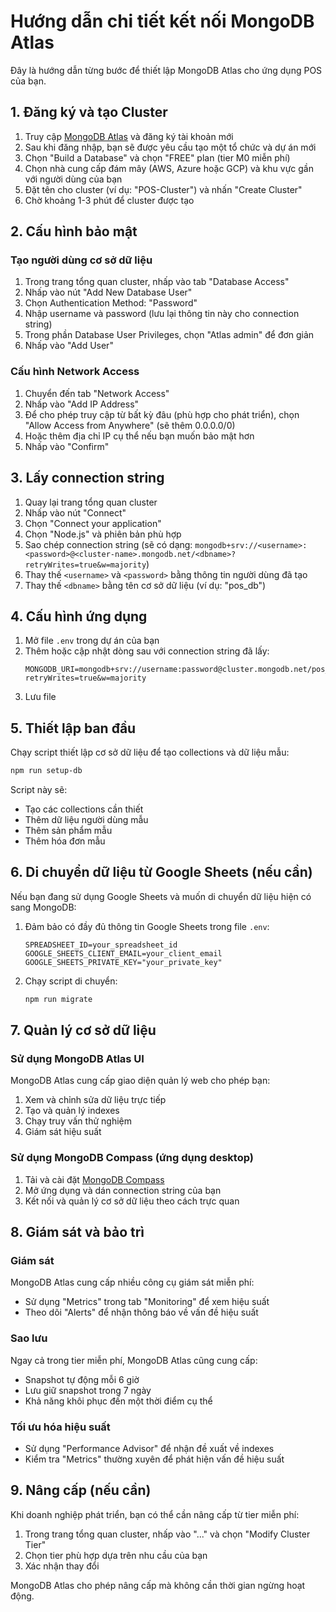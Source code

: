 # Hướng dẫn chi tiết kết nối MongoDB Atlas

Đây là hướng dẫn từng bước để thiết lập MongoDB Atlas cho ứng dụng POS của bạn.

## 1. Đăng ký và tạo Cluster

1. Truy cập [MongoDB Atlas](https://www.mongodb.com/cloud/atlas) và đăng ký tài khoản mới
2. Sau khi đăng nhập, bạn sẽ được yêu cầu tạo một tổ chức và dự án mới
3. Chọn "Build a Database" và chọn "FREE" plan (tier M0 miễn phí)
4. Chọn nhà cung cấp đám mây (AWS, Azure hoặc GCP) và khu vực gần với người dùng của bạn
5. Đặt tên cho cluster (ví dụ: "POS-Cluster") và nhấn "Create Cluster"
6. Chờ khoảng 1-3 phút để cluster được tạo

## 2. Cấu hình bảo mật

### Tạo người dùng cơ sở dữ liệu

1. Trong trang tổng quan cluster, nhấp vào tab "Database Access"
2. Nhấp vào nút "Add New Database User"
3. Chọn Authentication Method: "Password"
4. Nhập username và password (lưu lại thông tin này cho connection string)
5. Trong phần Database User Privileges, chọn "Atlas admin" để đơn giản
6. Nhấp vào "Add User"

### Cấu hình Network Access

1. Chuyển đến tab "Network Access"
2. Nhấp vào "Add IP Address"
3. Để cho phép truy cập từ bất kỳ đâu (phù hợp cho phát triển), chọn "Allow Access from Anywhere" (sẽ thêm 0.0.0.0/0)
4. Hoặc thêm địa chỉ IP cụ thể nếu bạn muốn bảo mật hơn
5. Nhấp vào "Confirm"

## 3. Lấy connection string

1. Quay lại trang tổng quan cluster
2. Nhấp vào nút "Connect"
3. Chọn "Connect your application"
4. Chọn "Node.js" và phiên bản phù hợp
5. Sao chép connection string (sẽ có dạng: `mongodb+srv://<username>:<password>@<cluster-name>.mongodb.net/<dbname>?retryWrites=true&w=majority`)
6. Thay thế `<username>` và `<password>` bằng thông tin người dùng đã tạo
7. Thay thế `<dbname>` bằng tên cơ sở dữ liệu (ví dụ: "pos_db")

## 4. Cấu hình ứng dụng

1. Mở file `.env` trong dự án của bạn
2. Thêm hoặc cập nhật dòng sau với connection string đã lấy:
   ```
   MONGODB_URI=mongodb+srv://username:password@cluster.mongodb.net/pos_db?retryWrites=true&w=majority
   ```
3. Lưu file

## 5. Thiết lập ban đầu

Chạy script thiết lập cơ sở dữ liệu để tạo collections và dữ liệu mẫu:

```bash
npm run setup-db
```

Script này sẽ:
- Tạo các collections cần thiết
- Thêm dữ liệu người dùng mẫu
- Thêm sản phẩm mẫu
- Thêm hóa đơn mẫu

## 6. Di chuyển dữ liệu từ Google Sheets (nếu cần)

Nếu bạn đang sử dụng Google Sheets và muốn di chuyển dữ liệu hiện có sang MongoDB:

1. Đảm bảo có đầy đủ thông tin Google Sheets trong file `.env`:
   ```
   SPREADSHEET_ID=your_spreadsheet_id
   GOOGLE_SHEETS_CLIENT_EMAIL=your_client_email
   GOOGLE_SHEETS_PRIVATE_KEY="your_private_key"
   ```
2. Chạy script di chuyển:
   ```bash
   npm run migrate
   ```

## 7. Quản lý cơ sở dữ liệu

### Sử dụng MongoDB Atlas UI

MongoDB Atlas cung cấp giao diện quản lý web cho phép bạn:
1. Xem và chỉnh sửa dữ liệu trực tiếp
2. Tạo và quản lý indexes
3. Chạy truy vấn thử nghiệm
4. Giám sát hiệu suất

### Sử dụng MongoDB Compass (ứng dụng desktop)

1. Tải và cài đặt [MongoDB Compass](https://www.mongodb.com/products/compass)
2. Mở ứng dụng và dán connection string của bạn
3. Kết nối và quản lý cơ sở dữ liệu theo cách trực quan

## 8. Giám sát và bảo trì

### Giám sát

MongoDB Atlas cung cấp nhiều công cụ giám sát miễn phí:
- Sử dụng "Metrics" trong tab "Monitoring" để xem hiệu suất
- Theo dõi "Alerts" để nhận thông báo về vấn đề hiệu suất

### Sao lưu

Ngay cả trong tier miễn phí, MongoDB Atlas cũng cung cấp:
- Snapshot tự động mỗi 6 giờ
- Lưu giữ snapshot trong 7 ngày
- Khả năng khôi phục đến một thời điểm cụ thể

### Tối ưu hóa hiệu suất

- Sử dụng "Performance Advisor" để nhận đề xuất về indexes
- Kiểm tra "Metrics" thường xuyên để phát hiện vấn đề hiệu suất

## 9. Nâng cấp (nếu cần)

Khi doanh nghiệp phát triển, bạn có thể cần nâng cấp từ tier miễn phí:
1. Trong trang tổng quan cluster, nhấp vào "..." và chọn "Modify Cluster Tier"
2. Chọn tier phù hợp dựa trên nhu cầu của bạn
3. Xác nhận thay đổi

MongoDB Atlas cho phép nâng cấp mà không cần thời gian ngừng hoạt động.
